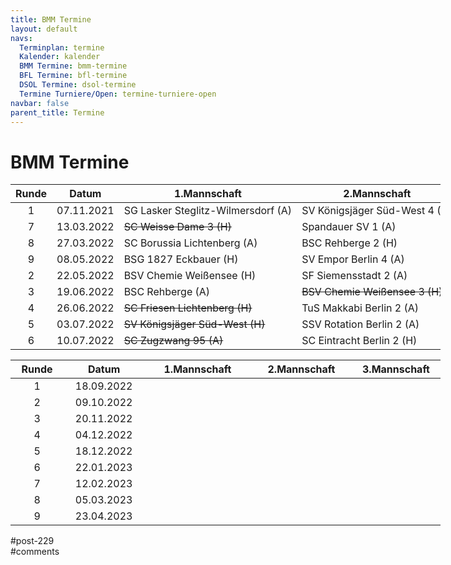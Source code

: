 ```yaml
---
title: BMM Termine 
layout: default
navs:
  Terminplan: termine
  Kalender: kalender
  BMM Termine: bmm-termine
  BFL Termine: bfl-termine
  DSOL Termine: dsol-termine
  Termine Turniere/Open: termine-turniere-open
navbar: false
parent_title: Termine
---
```

<div class="post-229 page type-page status-publish hentry" id="post-229">
<h1 class="entry-title">BMM Termine</h1>
<div class="entry-content">
<table class="clean bmm" style="width: 688px;">
<thead>
<tr>
<th style="width: 84px;">Runde</th>
<th style="width: 129px;">Datum</th>
<th style="width: 155px;">1.Mannschaft</th>
<th style="width: 145px;">2.Mannschaft</th>
<th style="width: 126px;">3.Mannschaft</th>
</tr>
</thead>
<tbody>
<tr>
<td style="text-align: center; width: 84px;">1</td>
<td style="text-align: center; width: 129px;">07.11.2021</td>
<td nowrap="nowrap" style="width: 155px;">SG Lasker Steglitz-Wilmersdorf (A)</td>
<td nowrap="nowrap" style="width: 145px;">SV Königsjäger Süd-West 4 (H)</td>
<td style="width: 126px;">SC Eintracht Berlin 4 (A)</td>
</tr>
<tr>
<td style="text-align: center; width: 84px;">7</td>
<td style="text-align: center; width: 129px;">13.03.2022</td>
<td style="width: 155px;"><del>SC Weisse Dame 3 (H)</del></td>
<td style="width: 145px;">Spandauer SV 1 (A)</td>
<td nowrap="nowrap" style="width: 126px;">SVG Läufer Reinickendorf 4 (H)</td>
</tr>
<tr>
<td style="text-align: center; width: 84px;">8</td>
<td style="text-align: center; width: 129px;">27.03.2022</td>
<td style="width: 155px;">SC Borussia Lichtenberg (A)</td>
<td nowrap="nowrap" style="width: 145px;">BSC Rehberge 2 (H)</td>
<td nowrap="nowrap" style="width: 126px;">SC Borussia Lichtenberg 4 (A)</td>
</tr>
<tr>
<td style="text-align: center; width: 84px;">9</td>
<td style="text-align: center; width: 129px;">08.05.2022</td>
<td style="width: 155px;">BSG 1827 Eckbauer (H)</td>
<td style="width: 145px;">SV Empor Berlin 4 (A)</td>
<td nowrap="nowrap" style="width: 126px;">SV Friedrichstadt 2 (H)</td>
</tr>
<tr>
<td style="text-align: center; width: 84px;">2</td>
<td style="text-align: center; width: 129px;">22.05.2022</td>
<td style="width: 155px;">BSV Chemie Weißensee (H)</td>
<td style="width: 145px;">SF Siemensstadt 2 (A)</td>
<td style="width: 126px;"><del>TSV Mariendorf 1897 2 (H)</del></td>
</tr>
<tr>
<td style="text-align: center; width: 84px;">3</td>
<td style="text-align: center; width: 129px;">19.06.2022</td>
<td style="width: 155px;">BSC Rehberge (A)</td>
<td nowrap="nowrap" style="width: 145px;"><del>BSV Chemie Weißensee 3 (H)</del></td>
<td style="width: 126px;">SK Caissa 3 (A)</td>
</tr>
<tr>
<td style="text-align: center; width: 84px;">4</td>
<td style="text-align: center; width: 129px;">26.06.2022</td>
<td nowrap="nowrap" style="width: 155px;"><del>SC Friesen Lichtenberg (H)</del></td>
<td nowrap="nowrap" style="width: 145px;">TuS Makkabi Berlin 2 (A)</td>
<td style="width: 126px;">SG Eckturm 2 (H)</td>
</tr>
<tr>
<td style="text-align: center; width: 84px;">5</td>
<td style="text-align: center; width: 129px;">03.07.2022</td>
<td style="width: 155px;"><del>SV Königsjäger Süd-West (H)</del></td>
<td style="width: 145px;">SSV Rotation Berlin 2 (A)</td>
<td nowrap="nowrap" style="width: 126px;">SV Königsjäger Süd-West 5 (H)</td>
</tr>
<tr>
<td style="text-align: center; width: 84px;">6</td>
<td style="text-align: center; width: 129px;">10.07.2022</td>
<td style="width: 155px;"><del>SC Zugzwang 95 (A)</del></td>
<td nowrap="nowrap" style="width: 145px;">SC Eintracht Berlin 2 (H)</td>
<td style="width: 126px;">SV Babelsberg 03 3 (A)</td>
</tr>
</tbody>
</table>
<table class="clean bmm" style="width: 688px;">
<thead>
<tr>
<th style="width: 84px;">Runde</th>
<th style="width: 129px;">Datum</th>
<th style="width: 155px;">1.Mannschaft</th>
<th style="width: 145px;">2.Mannschaft</th>
<th style="width: 126px;">3.Mannschaft</th>
</tr>
</thead>
<tbody>
<tr>
<td style="text-align: center; width: 84px;">1</td>
<td style="text-align: center; width: 129px;">18.09.2022</td>
<td nowrap="nowrap" style="width: 155px;"></td>
<td nowrap="nowrap" style="width: 145px;"></td>
<td style="width: 126px;"></td>
</tr>
<tr>
<td style="text-align: center; width: 84px;">2</td>
<td style="text-align: center; width: 129px;">09.10.2022</td>
<td style="width: 155px;"></td>
<td style="width: 145px;"></td>
<td nowrap="nowrap" style="width: 126px;"></td>
</tr>
<tr>
<td style="text-align: center; width: 84px;">3</td>
<td style="text-align: center; width: 129px;">20.11.2022</td>
<td style="width: 155px;"></td>
<td nowrap="nowrap" style="width: 145px;"></td>
<td nowrap="nowrap" style="width: 126px;"></td>
</tr>
<tr>
<td style="text-align: center; width: 84px;">4</td>
<td style="text-align: center; width: 129px;">04.12.2022</td>
<td style="width: 155px;"></td>
<td style="width: 145px;"></td>
<td nowrap="nowrap" style="width: 126px;"></td>
</tr>
<tr>
<td style="text-align: center; width: 84px;">5</td>
<td style="text-align: center; width: 129px;">18.12.2022</td>
<td style="width: 155px;"></td>
<td style="width: 145px;"></td>
<td style="width: 126px;"></td>
</tr>
<tr>
<td style="text-align: center; width: 84px;">6</td>
<td style="text-align: center; width: 129px;">22.01.2023</td>
<td style="width: 155px;"></td>
<td nowrap="nowrap" style="width: 145px;"></td>
<td style="width: 126px;"></td>
</tr>
<tr>
<td style="text-align: center; width: 84px;">7</td>
<td style="text-align: center; width: 129px;">12.02.2023</td>
<td nowrap="nowrap" style="width: 155px;"></td>
<td nowrap="nowrap" style="width: 145px;"></td>
<td style="width: 126px;"></td>
</tr>
<tr>
<td style="text-align: center; width: 84px;">8</td>
<td style="text-align: center; width: 129px;">05.03.2023</td>
<td style="width: 155px;"></td>
<td style="width: 145px;"></td>
<td nowrap="nowrap" style="width: 126px;"></td>
</tr>
<tr>
<td style="text-align: center; width: 84px;">9</td>
<td style="text-align: center; width: 129px;">23.04.2023</td>
<td style="width: 155px;"></td>
<td nowrap="nowrap" style="width: 145px;"></td>
<td style="width: 126px;"></td>
</tr>
</tbody>
</table>
</div><!-- .entry-content -->
</div> #post-229 
<div id="comments">
</div> #comments 

